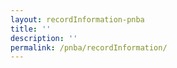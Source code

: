 ```yaml
---
layout: recordInformation-pnba
title: ''
description: ''
permalink: /pnba/recordInformation/
---
```

